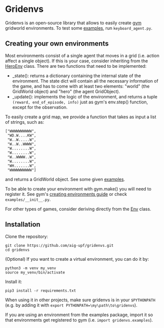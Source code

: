 # Gridenvs

Gridenvs is an open-source library that allows to easily create [gym](https://github.com/openai/gym) gridworld environments. To test some [examples](gridenvs/examples), run `keyboard_agent.py`.

## Creating your own environments

Most environments consist of a single agent that moves in a grid (i.e. action affect a single object). If this is your case, consider inheriting from the [HeroEnv](gridenvs/hero.py) class. There are two functions that need to be implemented:
* _state(): returns a dictionary containing the internal state of the environment. The state dict will contain all the necessary information of the game, and has to come with at least two elements: "world" (the GridWorld object) and "hero" (the agent GridObject). 
* _update(): implements the logic of the environment, and returns a tuple `(reward, end_of_episode, info)` just as gym's env.step() function, except for the observation.

To easily create a grid map, we provide a function that takes as input a list of strings, such as:
    
    ["WWWWWWWWWW",
     "WD.W....KW",
     "W..W.....W",
     "W..W..WWWW",
     "W........W",
     "W........W",
     "W..WWWW..W",
     "W........W",
     "WH.......W",
     "WWWWWWWWWW"]
      
and returns a GridWorld object. See some given [examples](gridenvs/examples).

To be able to create your environment with gym.make() you will need to register it. See gym's [creating environments guide](https://github.com/openai/gym/blob/master/docs/creating-environments.md) or check `examples/__init__.py`.

For other types of games, consider deriving directly from the [Env](gridenvs/env.py) class.

## Installation

Clone the repository:

    git clone https://github.com/aig-upf/gridenvs.git
    cd gridenvs 
    
(Optional) If you want to create a virtual environment, you can do it by:

    python3 -m venv my_venv
    source my_venv/bin/activate

Install it:

    pip3 install -r requirements.txt
    
When using it in other projects, make sure gridenvs is in your `$PYTHONPATH` (e.g. by adding it with `export PYTHONPATH=\my\path\to\gridenvs`).

If you are using an environment from the examples package, import it so that environments get registered to gym (i.e. `import gridenvs.examples`).